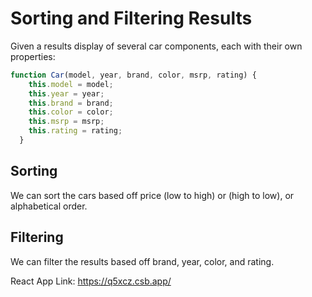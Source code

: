 # Sorting and Filtering Results

Given a results display of several car components, each with their own properties:

```javascript
function Car(model, year, brand, color, msrp, rating) {
    this.model = model;
    this.year = year;
    this.brand = brand;
    this.color = color;
    this.msrp = msrp;
    this.rating = rating;
  }
```

## Sorting
We can sort the cars based off price (low to high) or (high to low), or alphabetical order.

## Filtering
We can filter the results based off brand, year, color, and rating.

React App Link: https://q5xcz.csb.app/